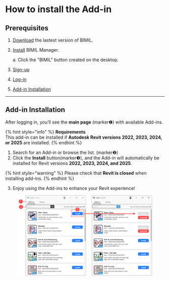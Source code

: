 # How to install the Add-in

## Prerequisites

1. [Download](download.md) the lastest version of BIMIL.&#x20;
2.  [Install](install-bimil-manager.md) BIMIL Manager.

    a. Click the "BIMIL" button created on the desktop.
3. [Sign-up](sign-up.md)
4. [Log-in](log-in.md)
5. [Add-in Installation](how-to-install-the-add-in.md#add-in-installation)

***

## Add-in Installation

After logging in, you’ll see the **main page** (marker❶) with available Add-ins.

{% hint style="info" %}
**Requirements**\
This add-in can be installed if **Autodesk Revit versions 2022, 2023, 2024, or 2025** are installed.&#x20;
{% endhint %}

1. Search for an Add-in or browse the list. (marker❷)
2. Click the **Install** button(marker❸), and the Add-in will automatically be installed for Revit versions **2022, 2023, 2024, and 2025**.

{% hint style="warning" %}
Please check that **Revit is closed** when installing add-ins.
{% endhint %}

3. Enjoy using the Add-ins to enhance your Revit experience!

<figure><img src="../.gitbook/assets/Add-in Installation .png" alt=""><figcaption></figcaption></figure>
